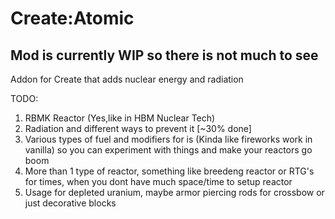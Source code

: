 # Create:Atomic

 Mod is currently WIP so there is not much to see
 -
 Addon for Create that adds nuclear energy and radiation
 
 
 TODO:
 1. RBMK Reactor (Yes,like in HBM Nuclear Tech)
 2. Radiation and different ways to prevent it [~30% done]
 3. Various types of fuel and modifiers for is (Kinda like fireworks work in vanilla) so you can experiment with things and make your reactors go boom
 4. More than 1 type of reactor, something like breedeng reactor or RTG's for times, when you dont have much space/time to setup reactor
 5. Usage for depleted uranium, maybe armor piercing rods for crossbow or just decorative blocks
